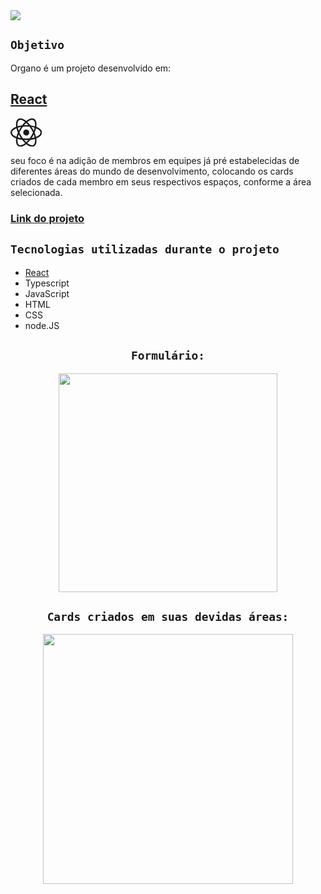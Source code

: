
<img src="./public/imagens/banner.png">


## `Objetivo `

Organo é um projeto desenvolvido em: 

## [React](https://react.dev/reference/react)

<svg width="10%" height="10%" viewBox="-10.5 -9.45 21 18.9" fill="none" xmlns="http://www.w3.org/2000/svg" class="mt-4 mb-3 text-link dark:text-link-dark w-24 lg:w-28 self-center text-sm mr-0 flex origin-center transition-all ease-in-out"><circle cx="0" cy="0" r="2" fill="currentColor"></circle><g stroke="currentColor" stroke-width="1" fill="none"><ellipse rx="10" ry="4.5"></ellipse><ellipse rx="10" ry="4.5" transform="rotate(60)"></ellipse><ellipse rx="10" ry="4.5" transform="rotate(120)"></ellipse></g></svg>

seu foco é na adição de membros em equipes já pré estabelecidas de diferentes áreas do mundo de desenvolvimento, colocando os cards criados de cada membro em seus respectivos espaços, conforme a área selecionada.

### [Link do projeto](https://orgono-react.vercel.app/)

## `Tecnologias utilizadas durante o projeto`
* [React](https://react.dev/reference/react)
* Typescript 
* JavaScript
* HTML
* CSS
* node.JS

<div align="center">

## `Formulário:`

<img src="./public/imagens/formulario.png " heigth="350" width="350">

</div>

<div align="center">

## `Cards criados em suas devidas áreas:`

<img src="./public/imagens/area.png " heigth="400" width="400">

</div>

